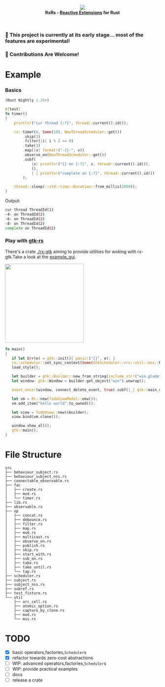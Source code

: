 <p align="center">
<img src="https://github.com/yingDev/rxrs/blob/master/assets/logo.png?raw=true">
<br>
    <b> RxRs - <a href="http://reactivex.io"> Reactive Extensions</a> for Rust </b>
</p>
<br>

### 🌱  This project is currently at its early stage... most of the features are experimental!
### 🦀  Contributions Are Welcome!

# Example
### Basics
```rust
(Rust Nightly 1.25+)

#[test]
fn timer()
{
    println!("cur thread {:?}", thread::current().id());

    rx::timer(0, Some(10), NewThreadScheduler::get())
        .skip(3)
        .filter(|i| i % 2 == 0)
        .take(3)
        .map(|v| format!("-{}-", v))
        .observe_on(NewThreadScheduler::get())
        .subf(
            |v| println!("{} on {:?}", v, thread::current().id()),
            (),
            | | println!("complete on {:?}", thread::current().id())
        );

    thread::sleep(::std::time::Duration::from_millis(2000));
}
```
Output:
```bash
cur thread ThreadId(1)
-4- on ThreadId(2)
-6- on ThreadId(2)
-8- on ThreadId(2)
complete on ThreadId(2)
```

### Play with [gtk-rs](https://github.com/gtk-rs/gtk)
There's a crate [./rx-gtk](https://github.com/yingDev/rxrs/tree/master/rx-gtk) aiming to provide utilities for woking with rx-gtk.Take a look at the [example_gui](https://github.com/yingDev/rxrs/tree/master/example_gui).

 <img width="256" src="https://github.com/yingDev/rxrs/blob/master/assets/eg.png?raw=true">

 ```rust
fn main()
{
    if let Err(e) = gtk::init(){ panic!("{}", e); }
    rx::scheduler::set_sync_context(Some(GtkScheduler::<rx::util::mss::No>::get()));
    load_style();

    let builder = gtk::Builder::new_from_string(include_str!("win.glade"));
    let window: gtk::Window = builder.get_object("win").unwrap();

    event_once!(window, connect_delete_event, true).subf(|_| gtk::main_quit());

    let vm = Rc::new(TodoViewModel::new());
    vm.add_item("hello world".to_owned());

    let view = TodoView::new(&builder);
    view.bind(vm.clone());

    window.show_all();
    gtk::main();
}
 ```

# File Structure
```
src
├── behaviour_subject.rs
├── behaviour_subject_nss.rs
├── connectable_observable.rs
├── fac
│   ├── create.rs
│   ├── mod.rs
│   └── timer.rs
├── lib.rs
├── observable.rs
├── op
│   ├── concat.rs
│   ├── debounce.rs
│   ├── filter.rs
│   ├── map.rs
│   ├── mod.rs
│   ├── multicast.rs
│   ├── observe_on.rs
│   ├── publish.rs
│   ├── skip.rs
│   ├── start_with.rs
│   ├── sub_on.rs
│   ├── take.rs
│   ├── take_until.rs
│   └── tap.rs
├── scheduler.rs
├── subject.rs
├── subject_nss.rs
├── subref.rs
├── test_fixture.rs
└── util
    ├── arc_cell.rs
    ├── atomic_option.rs
    ├── capture_by_clone.rs
    ├── mod.rs
    └── mss.rs

```

# TODO
- [x] basic operators,factories,`Scheduler`s
- [x] refactor towards zero-cost abstractions
- [ ] WIP: advanced operators,factories,`Scheduler`s
- [ ] WIP: provide practical examples
- [ ] docs
- [ ] release a crate
